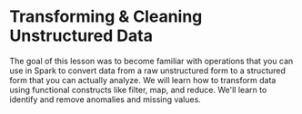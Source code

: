 # Transforming & Cleaning Unstructured Data

The goal of this lesson was to become familiar with operations that you can use in Spark to convert data from a raw unstructured form to a structured form that you can actually analyze. We will learn how to transform data using functional constructs like filter, map, and reduce. We'll learn to identify and remove anomalies and missing values. 
